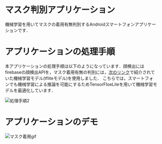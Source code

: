 # マスク判別アプリケーション
機械学習を用いてマスクの着用有無判別するAndroidスマートフォンアプリケーションです．

# アプリケーションの処理手順
本アプリケーションの処理手順は以下のようになっています．顔検出にはfirebaseの顔検出APIを，マスク着用有無の判別には，[次のリンク](https://www.pyimagesearch.com/2020/05/04/covid-19-face-mask-detector-with-opencv-keras-tensorflow-and-deep-learning/)で紹介されていた機械学習モデル(tfliteモデル)を使用しました．
こちらでは，スマートフォンでも機械学習による推論を可能にするためTensorFloeLiteを用いて機械学習モデルを最適化しています．

![処理手順2](https://user-images.githubusercontent.com/81143699/114265956-a279da80-9a2e-11eb-8d0e-1fd7dc98795f.PNG)

# アプリケーションのデモ

![マスク着用gif](https://user-images.githubusercontent.com/81143699/114266455-73189d00-9a31-11eb-99b3-a2bb44d1f593.gif)　

